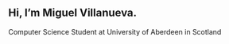 Hi, I’m Miguel Villanueva.
---------------------

Computer Science Student at University of Aberdeen in Scotland

<!---
migurlduqui/migurlduqui is a ✨ special ✨ repository because its `README.md` (this file) appears on your GitHub profile.
You can click the Preview link to take a look at your changes.
--->

